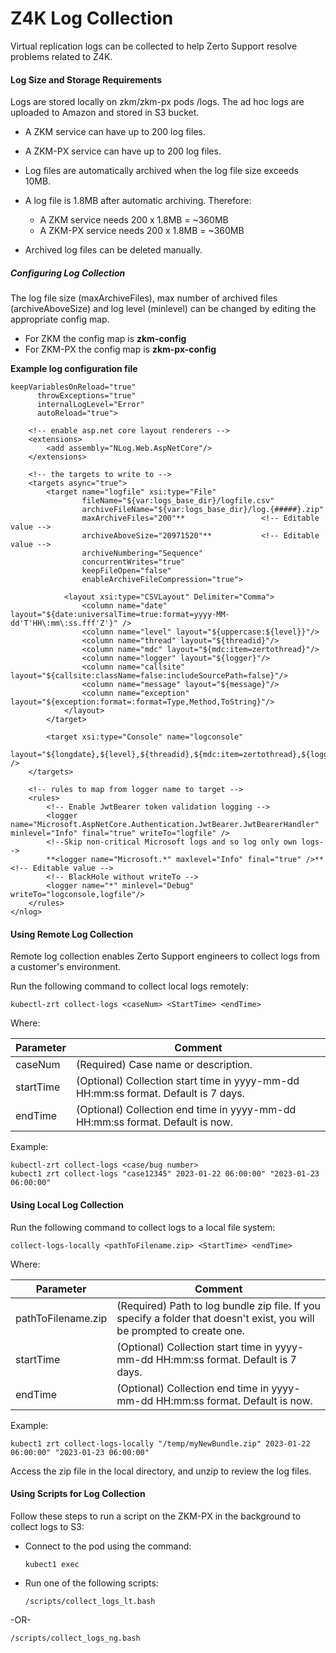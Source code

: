 # Z4K Log Collection

Virtual replication logs can be collected to help Zerto Support resolve problems related to Z4K.

#### Log Size and Storage Requirements

Logs are stored locally on zkm/zkm-px pods /logs. The ad hoc logs are uploaded to Amazon and stored in S3 bucket.

- A ZKM service can have up to 200 log files.
- A ZKM-PX service can have up to 200 log files.
- Log files are automatically archived when the log file size exceeds 10MB. 
- A log file is 1.8MB after automatic archiving.
  Therefore:
  - A ZKM service needs 200 x 1.8MB = ~360MB
  - A ZKM-PX service needs 200 x 1.8MB = ~360MB

- Archived log files can be deleted manually.

##### Configuring Log Collection

The log file size (maxArchiveFiles), max number of archived files (archiveAboveSize) and log level (minlevel) can be changed by editing the appropriate config map.
  - For ZKM the config map is **zkm-config**
  - For ZKM-PX the config map is **zkm-px-config**

**Example log configuration file**
```
keepVariablesOnReload="true"
      throwExceptions="true"
      internalLogLevel="Error"
      autoReload="true">

    <!-- enable asp.net core layout renderers -->
    <extensions>
        <add assembly="NLog.Web.AspNetCore"/>
    </extensions>

    <!-- the targets to write to -->
    <targets async="true">
        <target name="logfile" xsi:type="File"
                fileName="${var:logs_base_dir}/logfile.csv"
                archiveFileName="${var:logs_base_dir}/log.{#####}.zip"
                maxArchiveFiles="200"**                 <!-- Editable value -->
                archiveAboveSize="20971520"**           <!-- Editable value -->
                archiveNumbering="Sequence"
                concurrentWrites="true"
                keepFileOpen="false"
                enableArchiveFileCompression="true">

            <layout xsi:type="CSVLayout" Delimiter="Comma">
                <column name="date" layout="${date:universalTime=true:format=yyyy-MM-dd'T'HH\:mm\:ss.fff'Z'}" />
                <column name="level" layout="${uppercase:${level}}"/>
                <column name="thread" layout="${threadid}"/>
                <column name="mdc" layout="${mdc:item=zertothread}"/>
                <column name="logger" layout="${logger}"/>
                <column name="callsite" layout="${callsite:className=false:includeSourcePath=false}"/>
                <column name="message" layout="${message}"/>
                <column name="exception" layout="${exception:format=:format=Type,Method,ToString}"/>
            </layout>
        </target>

        <target xsi:type="Console" name="logconsole"
                layout="${longdate},${level},${threadid},${mdc:item=zertothread},${logger},${callsite:className=false:includeSourcePath=false},${message},${exception:format=Type,Method,ToString}" />
    </targets>

    <!-- rules to map from logger name to target -->
    <rules>
        <!-- Enable JwtBearer token validation logging -->
        <logger name="Microsoft.AspNetCore.Authentication.JwtBearer.JwtBearerHandler" minlevel="Info" final="true" writeTo="logfile" />
        <!--Skip non-critical Microsoft logs and so log only own logs-->
        **<logger name="Microsoft.*" maxlevel="Info" final="true" />**        <!-- Editable value -->
        <!-- BlackHole without writeTo -->
        <logger name="*" minlevel="Debug" writeTo="logconsole,logfile"/>
    </rules>
</nlog>
```

#### Using Remote Log Collection

Remote log collection enables Zerto Support engineers to collect logs from a customer's environment.

Run the following command to collect local logs remotely:

```
kubectl-zrt collect-logs <caseNum> <StartTime> <endTime>
```

Where:

| Parameter |	Comment |
| --------- | ------- |
| caseNum | (Required) Case name or description.| 
| startTime | (Optional) Collection start time in yyyy-mm-dd HH:mm:ss format. Default is 7 days. |
| endTime | (Optional) Collection end time in yyyy-mm-dd HH:mm:ss format. Default is now. |

Example:
```
kubectl-zrt collect-logs <case/bug number>
kubect1 zrt collect-logs "case12345" 2023-01-22 06:00:00" "2023-01-23 06:00:00"
```

#### Using Local Log Collection

Run the following command to collect logs to a local file system:

```
collect-logs-locally <pathToFilename.zip> <StartTime> <endTime> 
```

Where:

| Parameter |	Comment |
| --------- | ------- |
| pathToFilename.zip | (Required) Path to log bundle zip file. If you specify a folder that doesn't exist, you will be prompted to create one.| 
| startTime | (Optional) Collection start time in yyyy-mm-dd HH:mm:ss format. Default is 7 days. |
| endTime | (Optional) Collection end time in yyyy-mm-dd HH:mm:ss format. Default is now. |

Example:
```
kubect1 zrt collect-logs-locally "/temp/myNewBundle.zip" 2023-01-22 06:00:00" "2023-01-23 06:00:00"
```

Access the zip file in the local directory, and unzip to review the log files.

#### Using Scripts for Log Collection

Follow these steps to run a script on the ZKM-PX in the background to collect logs to S3:

-	Connect to the pod using the command:
  
    ```
    kubect1 exec
    ```

-	Run one of the following scripts:

    ```
    /scripts/collect_logs_lt.bash
    ```

  -OR-

   ```
   /scripts/collect_logs_ng.bash
   ```

